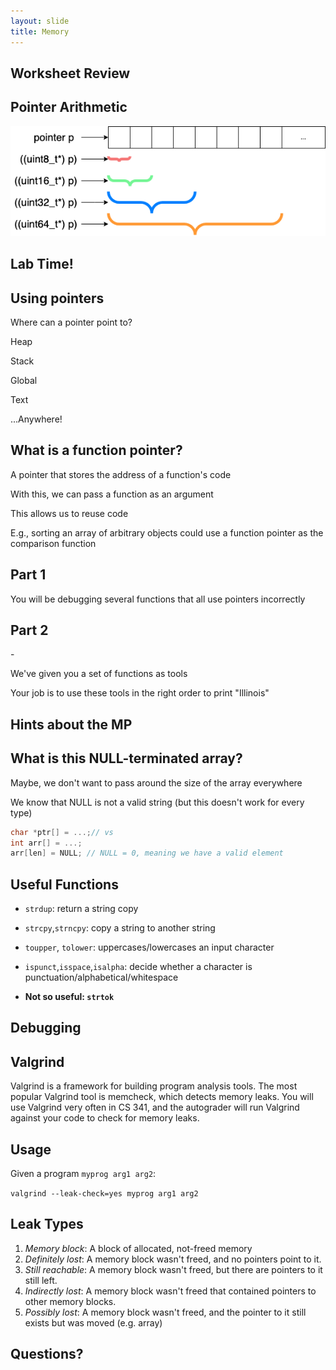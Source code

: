 ```yaml
---
layout: slide
title: Memory
---
```


## Worksheet Review

## Pointer Arithmetic

![Pointer Arithmetic](/images/assignment-docs/lab/perilous_pointers/pointerArithmetic.drawio.png)

<horizontal />

## Lab Time!

<vertical />

## Using pointers

Where can a pointer point to?

<vertical />

Heap

Stack

Global

Text

...Anywhere!

## What is a function pointer?

A pointer that stores the address of a function's code

<vertical />

With this, we can pass a function as an argument

This allows us to reuse code

E.g., sorting an array of arbitrary objects could use a function pointer as the comparison function

## Part 1

<vertical />

You will be debugging several functions that all use pointers incorrectly

## Part 2

<vertical />-

We've given you a set of functions as tools

Your job is to use these tools in the right order to print "Illinois"

<horizontal />

## Hints about the MP

<vertical />

## What is this NULL-terminated array?

Maybe, we don't want to pass around the size of the array everywhere

We know that NULL is not a valid string (but this doesn't work for every type)

```C
char *ptr[] = ...;// vs
int arr[] = ...;
arr[len] = NULL; // NULL = 0, meaning we have a valid element
```

## Useful Functions

* `strdup`: return a string copy
* `strcpy`,`strncpy`: copy a string to another string
* `toupper`, `tolower`: uppercases/lowercases an input character
* `ispunct`,`isspace`,`isalpha`: decide whether a character is punctuation/alphabetical/whitespace

* **Not so useful: `strtok`**

<horizontal />

## Debugging

## Valgrind

Valgrind is a framework for building program analysis tools. The most popular Valgrind tool is memcheck, which detects memory leaks. You will use Valgrind very often in CS 341, and the autograder will run Valgrind against your code to check for memory leaks.

## Usage
Given a program `myprog arg1 arg2`:

`valgrind --leak-check=yes myprog arg1 arg2`

## Leak Types

1. _Memory block_: A block of allocated, not-freed memory
2. _Definitely lost_: A memory block wasn't freed, and no pointers point to it.
3. _Still reachable_: A memory block wasn't freed, but there are pointers to it still left.
4. _Indirectly lost_: A memory block wasn't freed that contained pointers to other memory blocks.
5. _Possibly lost_: A memory block wasn't freed, and the pointer to it still exists but was moved (e.g. array)

<horizontal />

## Questions?
